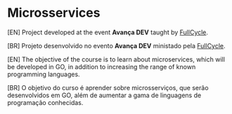 # Microsservices
[EN] Project developed at the event **Avança DEV** taught by [FullCycle](https://fullcycle.com.br/).

[BR] Projeto desenvolvido no evento **Avança DEV** ministado pela [FullCycle](https://fullcycle.com.br/).

[EN] The objective of the course is to learn about microservices, which will be developed in GO, in addition to increasing the range of known programming languages.

[BR] O objetivo do curso é aprender sobre microsserviços, que serão desenvolvidos em GO, além de aumentar a gama de linguagens de programação conhecidas.
